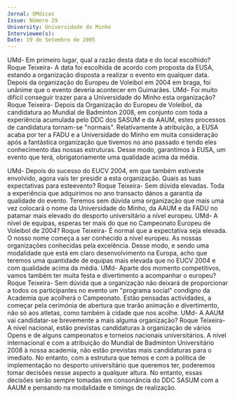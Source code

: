 ```yaml
---
Jornal: UMdicas
Issue: Número 29
University: Universidade do Minho
Interviewee(s): 
Date: 19 de Setembro de 2005
---
```

UMd- Em primeiro lugar, qual a razão desta data
e do local escolhido?
Roque Teixeira- A data foi escolhida de acordo com
proposta da EUSA, estando a organização disposta
a realizar o evento em qualquer data. Depois da
organização do Europeu de Voleibol em 2004 em
braga, foi unânime que o evento deveria
acontecer em Guimarães.
UMd- Foi muito difícil conseguir trazer para a
Universidade do Minho esta organização?
Roque Teixeira- Depois da Organização do
Europeu de Voleibol, da candidatura ao Mundial de
Badminton 2008, em conjunto com toda a
experiência acumulada pelo DDC dos SASUM e da
AAUM, estes processos de candidatura tornam-se
"normais".
Relativamente à atribuição, a EUSA acaba
por ter a FADU e a Universidade do Minho em muita
consideração após a fantástica organização que
tivemos no ano passado e tendo eles conhecimento
das nossas estruturas. Desse modo, garantimos à
EUSA, um evento que terá, obrigatoriamente uma
qualidade acima da média.

UMd- Depois do sucesso do EUCV 2004, em que
também estiveste envolvido, agora vais ter
presidir a esta organização. Quais as tuas
expectativas para esteevento?
Roque Teixeira- Sem dúvida elevadas. Toda a
experiência que adquirimos no ano transacto dános a garantia da qualidade do evento. Teremos
sem dúvida uma organização que mais uma vez
colocará o nome da Universidade do Minho, da
AAUM e da FADU no patamar mais elevado do
desporto universitário a nível europeu.
UMd- A nível de equipas, esperas ter mais do que
no Campeonato Europeu de Voleibol de 2004?
Roque Teixeira- É normal que a expectativa seja
elevada. O nosso nome começa a ser conhecido a
nível europeu. As nossas organizações conhecidas
pela excelência. Desse modo, e sendo uma
modalidade que está em claro desenvolvimento na
Europa, acho que teremos uma quantidade de
equipas mais elevada que no EUCV 2004 e com
qualidade acima da média.
UMd- Aparte dos momento competitivos, vamos
também ter muita festa e divertimento a
acompanhar o europeu?
Roque Teixeira- Sem dúvida que a organização
não deixará de proporcionar a todos os participantes
no evento um "programa social" condigno da
Academia que acolherá o Campeonato. Estão
pensadas actividades, a começar pela cerimónia
de abertura que trarão animação e divertimento, não
só aos atletas, como também à cidade que nos
acolhe.
UMd- A AAUM vai candidatar-se brevemente a
mais alguma organização?
Roque Teixeira- A nível nacional, estão previstas
candidaturas à organização de vários Opens e de
alguns campeonatos e torneios nacionais
universitários. A nível internacional e com a
atribuição do Mundial de Badminton Universitário
2008 à nossa academia, não estão previstas mais
candidaturas para o imediato. No
entanto, com a estrutura que temos e com a política
de implementação no desporto universitário que
queremos ter, poderemos tomar decisões nesse
aspecto a qualquer altura. No entanto, essas
decisões serão sempre tomadas
em consonância do DDC SASUM com a AAUM e
pensando na modalidade e timings de realização.